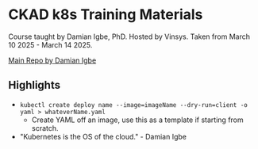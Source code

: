 # CKAD k8s Training Materials
Course taught by Damian Igbe, PhD. Hosted by Vinsys.
Taken from March 10 2025 - March 14 2025.

[Main Repo by Damian Igbe](https://github.com/damianigbe/ckad-exercises)

## Highlights
- `kubectl create deploy name --image=imageName --dry-run=client -o yaml > whateverName.yaml`
    - Create YAML off an image, use this as a template if starting from scratch.
- "Kubernetes is the OS of the cloud." - Damian Igbe
